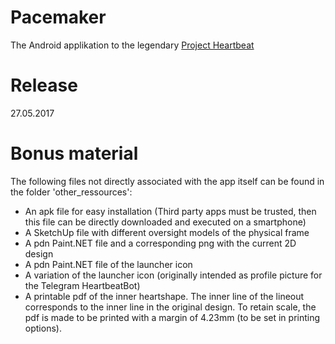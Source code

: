 ﻿# Pacemaker

The Android applikation to the legendary [Project Heartbeat](https://github.com/lythro/ProjectHeartbeat)

# Release

27.05.2017

# Bonus material

The following files not directly associated with the app itself can be found in the folder 'other_ressources':
* An apk file for easy installation (Third party apps must be trusted, then this file can be directly downloaded and executed on a smartphone)
* A SketchUp file with different oversight models of the physical frame
* A pdn Paint.NET file and a corresponding png with the current 2D design
* A pdn Paint.NET file of the launcher icon
* A variation of the launcher icon (originally intended as profile picture for the Telegram HeartbeatBot)
* A printable pdf of the inner heartshape. The inner line of the lineout corresponds to the inner line in the original design. To retain scale, the pdf is made to be printed with a margin of 4.23mm (to be set in printing options).
